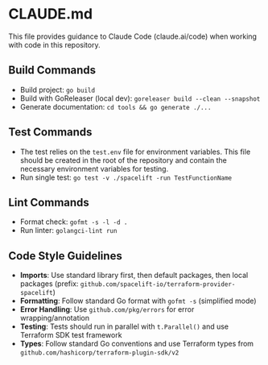 # CLAUDE.md

This file provides guidance to Claude Code (claude.ai/code) when working with code in this repository.

## Build Commands
- Build project: `go build`
- Build with GoReleaser (local dev): `goreleaser build --clean --snapshot`
- Generate documentation: `cd tools && go generate ./...`

## Test Commands
- The test relies on the `test.env` file for environment variables. This file should be created in the root of the repository and contain the necessary environment variables for testing.
- Run single test: `go test -v ./spacelift -run TestFunctionName`

## Lint Commands
- Format check: `gofmt -s -l -d .`
- Run linter: `golangci-lint run`

## Code Style Guidelines
- **Imports**: Use standard library first, then default packages, then local packages (prefix: `github.com/spacelift-io/terraform-provider-spacelift`)
- **Formatting**: Follow standard Go format with `gofmt -s` (simplified mode)
- **Error Handling**: Use `github.com/pkg/errors` for error wrapping/annotation
- **Testing**: Tests should run in parallel with `t.Parallel()` and use Terraform SDK test framework
- **Types**: Follow standard Go conventions and use Terraform types from `github.com/hashicorp/terraform-plugin-sdk/v2`
